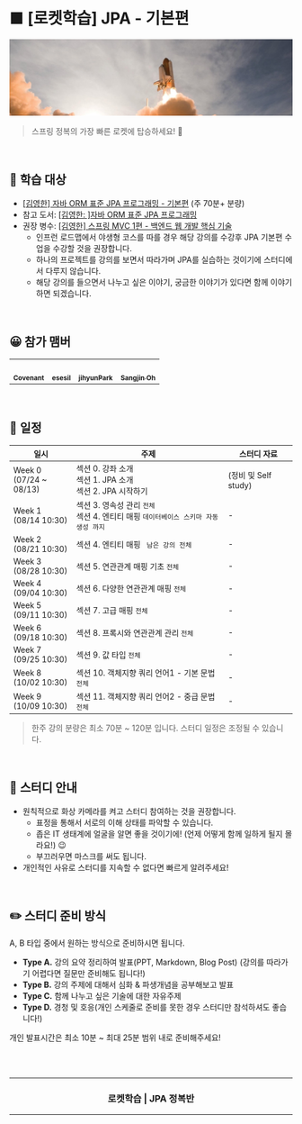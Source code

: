 <h1>
■ [로켓학습] JPA - 기본편
</h1>

<p align="center">
    <img src="./_raw/rocket.jpg" />
</p>

> 스프링 정복의 가장 빠른 로켓에 탑승하세요! 🚀 

<br />



## 🎯 학습 대상

- [[김영한] 자바 ORM 표준 JPA 프로그래밍 - 기본편](https://www.inflearn.com/course/ORM-JPA-Basic) (주 70분+ 분량)
- 참고 도서: [[김영한: ]자바 ORM 표준 JPA 프로그래밍](http://www.yes24.com/Product/Goods/19040233?OzSrank=1)
- 권장 병수: [[김영한] 스프링 MVC 1편 - 백엔드 웹 개발 핵심 기술](https://www.inflearn.com/course/%EC%8A%A4%ED%94%84%EB%A7%81-mvc-1)
  - 인프런 로드맵에서 야생형 코스를 따를 경우 해당 강의를 수강후 JPA 기본편 수업을 수강할 것을 권장합니다.
  - 하나의 프로젝트를 강의를 보면서 따라가며 JPA를 실습하는 것이기에 스터디에서 다루지 않습니다. 
  - 해당 강의를 들으면서 나누고 싶은 이야기, 궁금한 이야기가 있다면 함께 이야기하면 되겠습니다.



<br />



## 😀 참가 맴버

<table>
  <tr>
    <td align="center"><a href="https://github.com/KoEonYack"><img src="https://avatars.githubusercontent.com/u/28642484?v=4?s=100" width="100px;" alt=""/><br /><sub><b>Covenant</b></sub></a><br /></td>
    <td align="center"><a href="https://github.com/esesil"><img src="https://avatars.githubusercontent.com/u/72774479?v=4?s=100" width="100px;" alt=""/><br /><sub><b>esesil</b></sub></a><br /></td>
    <td align="center"><a href="https://github.com/jihyunhillpark"><img src="https://avatars.githubusercontent.com/u/29705409?v=4?s=100" width="100px;" alt=""/><br /><sub><b>jihyunPark</b></sub></a><br /></td>
    <td align="center"><a href="https://github.com/osj3474"><img src="https://avatars.githubusercontent.com/u/42775225?v=4?v=4?s=100" width="100px;" alt=""/><br /><sub><b>Sangjin Oh
</b></sub></a><br /></td>
    <!-- <td align="center"><a href="https://github.com/tongnamuu"><img src="https://avatars.githubusercontent.com/u/33937684?v=4?s=100" width="100px;" alt=""/><br /><sub><b>tongnamuu</b></sub></a><br /></td> -->
    <!-- <td align="center"><a href="https://github.com/yu-jin-song"><img src="https://avatars.githubusercontent.com/u/74666378?v=4?s=100" width="100px;" alt=""/><br /><sub><b>Yujin Song
</b></sub></a><br /></td> -->
</tr>
</table>

<br />

## 📅 일정

<table>
    <thead>
        <tr>
            <th> 일시 </th>
            <th> 주제 </th>
            <th> 스터디 자료 </th>
        </tr>
    </thead>
    <tbody>        
        <tr>
            <td> Week 0 <br /> 
                (07/24 ~ 08/13)
            </td>
            <td> 
                섹션 0. 강좌 소개 <br />
                섹션 1. JPA 소개 <br />
                섹션 2. JPA 시작하기
            </td>
            <td>
                (정비 및 Self study)
            </td>
        </tr>
        <tr>
            <td> 
                Week 1 <br />
                (08/14 10:30)
            </td>
            <td>
                섹션 3. 영속성 관리 <code>전체</code> <br />
                섹션 4. 엔티티 매핑 <code>데이터베이스 스키마 자동 생성 까지</code> <br />
            </td>
            <td>
                -
            </td>
        </tr>
        <tr>
            <td> 
                Week 2 <br />
                (08/21 10:30)
            </td>
            <td>
                섹션 4. 엔티티 매핑 <code> 남은 강의 전체 </code> <br />
            </td>
            <td>
                -
            </td>
        </tr>
        <tr>
            <td> 
                Week 3 <br />
                (08/28 10:30)
            </td>
            <td>
                섹션 5. 연관관계 매핑 기초 <code>전체</code> 
            </td>
            <td>
                -
            </td>
        </tr>
        <tr>
            <td> 
                Week 4 <br />
                (09/04 10:30)
            </td>
            <td>
                섹션 6. 다양한 연관관계 매핑 <code>전체</code> 
            </td>
            <td>
                -
            </td>
        </tr>
        <tr>
            <td> 
                Week 5 <br />
                (09/11 10:30)
            </td>
            <td>
                섹션 7. 고급 매핑 <code>전체</code> 
            </td>
            <td>
                -
            </td>
        </tr>
        <tr>
            <td> 
                Week 6 <br />
                (09/18 10:30)
            </td>
            <td>
                섹션 8. 프록시와 연관관계 관리 <code>전체</code> 
            </td>
            <td>
                -
            </td>
        </tr>
        <tr>
            <td> 
                Week 7 <br />
                (09/25 10:30)
            </td>
            <td>
                섹션 9. 값 타입 <code>전체</code> 
            </td>
            <td>
                -
            </td>
        </tr>
        <tr>
            <td> 
                Week 8 <br />
                (10/02 10:30)
            </td>
            <td>
                섹션 10. 객체지향 쿼리 언어1 - 기본 문법 <code>전체</code> 
            </td>
            <td>
                -
            </td>
        </tr>
        <tr>
            <td> 
                Week 9 <br />
                (10/09 10:30)
            </td>
            <td>
                섹션 11. 객체지향 쿼리 언어2 - 중급 문법 <code>전체</code> 
            </td>
            <td>
                -
            </td>
        </tr>
    </tbody>
</table>

> 한주 강의 분량은 최소 70분 ~ 120분 입니다.
> 스터디 일정은 조정될 수 있습니다.

<br />

## 📣 스터디 안내
- 원칙적으로 화상 카메라를 켜고 스터디 참여하는 것을 권장합니다.
    - 표정을 통해서 서로의 이해 상태를 파악할 수 있습니다.
    - 좁은 IT 생태계에 얼굴을 알면 좋을 것이기에! (언제 어떻게 함께 일하게 될지 몰라요!) 😉
    - 부끄러우면 마스크를 써도 됩니다.
- 개인적인 사유로 스터디를 지속할 수 없다면 빠르게 알려주세요! 

<br />

## ✏️ 스터디 준비 방식

A, B 타입 중에서 원하는 방식으로 준비하시면 됩니다. 

- __Type A.__ 강의 요약 정리하여 발표(PPT, Markdown, Blog Post) (강의를 따라가기 어렵다면 질문만 준비해도 됩니다!)
- __Type B.__ 강의 주제에 대해서 심화 & 파생개념을 공부해보고 발표
- __Type C.__ 함께 나누고 싶은 기술에 대한 자유주제
- __Type D.__ 경청 및 호응(개인 스케줄로 준비를 못한 경우 스터디만 참석하셔도 좋습니다!)

개인 발표시간은 최소 10분 ~ 최대 25분 범위 내로 준비해주세요!

<br />
<br />

<!-- Bottom -->

<hr />

<div align=center>
    <h3> 로켓학습 | JPA 정복반 </h3>
</div>

<hr />
